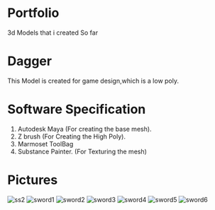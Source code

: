 # Portfolio
3d Models that i created So far

# Dagger
This Model is created for game design,which is a low poly.

# Software Specification
1. Autodesk Maya (For creating the base mesh).
2. Z brush (For Creating the High Poly).
3. Marmoset ToolBag
4. Substance Painter. (For Texturing the mesh)

# Pictures
![ss2](https://user-images.githubusercontent.com/68784974/93055035-bd948f80-f683-11ea-9e39-fdd85771c8b2.JPG)
![sword1](https://user-images.githubusercontent.com/68784974/93055038-bec5bc80-f683-11ea-8643-3cb9f4ea7b5b.png)
![sword2](https://user-images.githubusercontent.com/68784974/93055043-bf5e5300-f683-11ea-8d73-6edfc56a7516.png)
![sword3](https://user-images.githubusercontent.com/68784974/93055046-bff6e980-f683-11ea-9417-994c84f67b72.png)
![sword4](https://user-images.githubusercontent.com/68784974/93055048-c08f8000-f683-11ea-8861-c6602ba5f797.png)
![sword5](https://user-images.githubusercontent.com/68784974/93055054-c1c0ad00-f683-11ea-8920-c567d46307b7.png)
![sword6](https://user-images.githubusercontent.com/68784974/93055056-c2594380-f683-11ea-993d-205bf8296e1c.png)
